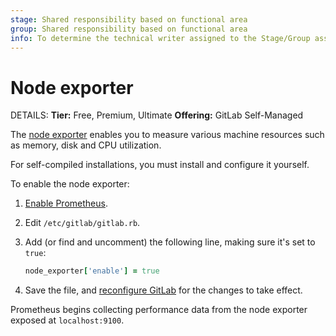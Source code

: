```yaml
---
stage: Shared responsibility based on functional area
group: Shared responsibility based on functional area
info: To determine the technical writer assigned to the Stage/Group associated with this page, see https://handbook.gitlab.com/handbook/product/ux/technical-writing/#assignments
---
```


# Node exporter

DETAILS:
**Tier:** Free, Premium, Ultimate
**Offering:** GitLab Self-Managed

The [node exporter](https://github.com/prometheus/node_exporter) enables you to measure
various machine resources such as memory, disk and CPU utilization.

For self-compiled installations, you must install and configure it yourself.

To enable the node exporter:

1. [Enable Prometheus](index.md#configuring-prometheus).
1. Edit `/etc/gitlab/gitlab.rb`.
1. Add (or find and uncomment) the following line, making sure it's set to `true`:

   ```ruby
   node_exporter['enable'] = true
   ```

1. Save the file, and [reconfigure GitLab](../../restart_gitlab.md#reconfigure-a-linux-package-installation)
   for the changes to take effect.

Prometheus begins collecting performance data from the node exporter
exposed at `localhost:9100`.
